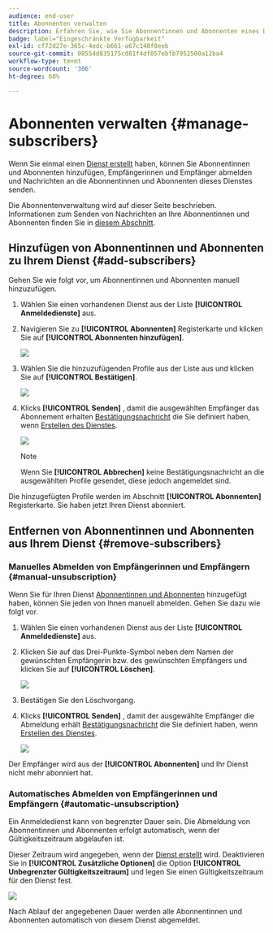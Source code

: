 ```yaml
---
audience: end-user
title: Abonnenten verwalten
description: Erfahren Sie, wie Sie Abonnentinnen und Abonnenten eines Dienstes im Adobe Campaign Web verwalten und an sie etwas senden können.
badge: label="Eingeschränkte Verfügbarkeit"
exl-id: cf72d27e-365c-4edc-b661-a67c148f0eeb
source-git-commit: 08554d835175cd81f4df057ebfb7952500a12ba4
workflow-type: tm+mt
source-wordcount: '306'
ht-degree: 68%

---
```


# Abonnenten verwalten {#manage-subscribers}

Wenn Sie einmal einen [Dienst erstellt](manage-services.md#create-service) haben, können Sie Abonnentinnen und Abonnenten hinzufügen, Empfängerinnen und Empfänger abmelden und Nachrichten an die Abonnentinnen und Abonnenten dieses Dienstes senden.

Die Abonnentenverwaltung wird auf dieser Seite beschrieben. Informationen zum Senden von Nachrichten an Ihre Abonnentinnen und Abonnenten finden Sie in [diesem Abschnitt](../msg/send-to-subscribers.md).

## Hinzufügen von Abonnentinnen und Abonnenten zu Ihrem Dienst {#add-subscribers}

Gehen Sie wie folgt vor, um Abonnentinnen und Abonnenten manuell hinzuzufügen.

1. Wählen Sie einen vorhandenen Dienst aus der Liste **[!UICONTROL Anmeldedienste]** aus.

1. Navigieren Sie zu **[!UICONTROL Abonnenten]** Registerkarte und klicken Sie auf **[!UICONTROL Abonnenten hinzufügen]**.

   ![](assets/service-subscribers-tab.png)

1. Wählen Sie die hinzuzufügenden Profile aus der Liste aus und klicken Sie auf **[!UICONTROL Bestätigen]**.

   ![](assets/service-subscribers-select-profiles.png)

1. Klicks **[!UICONTROL Senden]**<!--if you click cancel, does it mean that no message is sent but recipients are still subscribed, or they are not subscribed? it's 2 different actions in the console)--> , damit die ausgewählten Empfänger das Abonnement erhalten [Bestätigungsnachricht](manage-services.md#create-confirmation-message) die Sie definiert haben, wenn [Erstellen des Dienstes](manage-services.md#create-service).

   ![](assets/service-subscribers-confirmation-msg.png)

   >[!NOTE]
   >
   >Wenn Sie **[!UICONTROL Abbrechen]** keine Bestätigungsnachricht an die ausgewählten Profile gesendet, diese jedoch angemeldet sind.

Die hinzugefügten Profile werden im Abschnitt **[!UICONTROL Abonnenten]** Registerkarte. Sie haben jetzt Ihren Dienst abonniert.

## Entfernen von Abonnentinnen und Abonnenten aus Ihrem Dienst {#remove-subscribers}

### Manuelles Abmelden von Empfängerinnen und Empfängern {#manual-unsubscription}

Wenn Sie für Ihren Dienst [Abonnentinnen und Abonnenten](#add-subscribers) hinzugefügt haben, können Sie jeden von Ihnen manuell abmelden. Gehen Sie dazu wie folgt vor.

1. Wählen Sie einen vorhandenen Dienst aus der Liste **[!UICONTROL Anmeldedienste]** aus.

1. Klicken Sie auf das Drei-Punkte-Symbol neben dem Namen der gewünschten Empfängerin bzw. des gewünschten Empfängers und klicken Sie auf **[!UICONTROL Löschen]**.

   ![](assets/service-subscribers-delete.png)

1. Bestätigen Sie den Löschvorgang.

1. Klicks **[!UICONTROL Senden]** , damit der ausgewählte Empfänger die Abmeldung erhält [Bestätigungsnachricht](manage-services.md#create-confirmation-message) die Sie definiert haben, wenn [Erstellen des Dienstes](manage-services.md#create-service).

   ![](assets/service-subscribers-delete-confirmation.png)

Der Empfänger wird aus der **[!UICONTROL Abonnenten]** und Ihr Dienst nicht mehr abonniert hat.

### Automatisches Abmelden von Empfängerinnen und Empfängern {#automatic-unsubscription}

Ein Anmeldedienst kann von begrenzter Dauer sein. Die Abmeldung von Abonnentinnen und Abonnenten erfolgt automatisch, wenn der Gültigkeitszeitraum abgelaufen ist.

Dieser Zeitraum wird angegeben, wenn der [Dienst erstellt](manage-services.md#create-service) wird. Deaktivieren Sie in **[!UICONTROL Zusätzliche Optionen]** die Option **[!UICONTROL Unbegrenzter Gültigkeitszeitraum]** und legen Sie einen Gültigkeitszeitraum für den Dienst fest.

![](assets/service-create-validity-period.png)

Nach Ablauf der angegebenen Dauer werden alle Abonnentinnen und Abonnenten automatisch von diesem Dienst abgemeldet.
